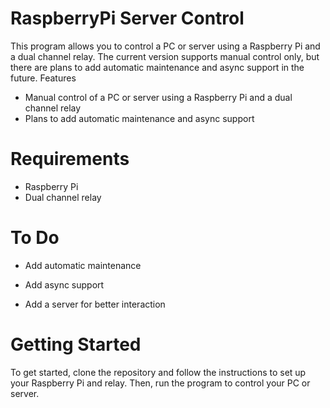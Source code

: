 # RaspberryPi Server Control

This program allows you to control a PC or server using a Raspberry Pi and a dual channel relay. The current version supports manual control only, but there are plans to add automatic maintenance and async support in the future.
Features

- Manual control of a PC or server using a Raspberry Pi and a dual channel relay
- Plans to add automatic maintenance and async support

# Requirements

- Raspberry Pi
- Dual channel relay

# To Do

- Add automatic maintenance
- Add async support

- Add a server for better interaction

# Getting Started

To get started, clone the repository and follow the instructions to set up your Raspberry Pi and relay. Then, run the program to control your PC or server.
